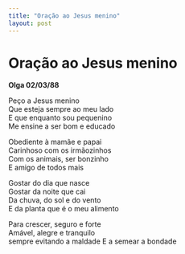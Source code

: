 ```yaml
---
title: "Oração ao Jesus menino"
layout: post
---
```


Oração ao Jesus menino
======================

**Olga 02/03/88**

Peço a Jesus menino  
Que esteja sempre ao meu lado  
E que enquanto sou pequenino  
Me ensine a ser bom e educado

Obediente à mamãe e papai  
Carinhoso com os irmãozinhos  
Com os animais, ser bonzinho  
E amigo de todos mais

Gostar do dia que nasce  
Gostar da noite que cai  
Da chuva, do sol e do vento  
E da planta que é o meu alimento

Para crescer, seguro e forte  
Amável, alegre e tranquilo  
sempre evitando a maldade
E a semear a bondade